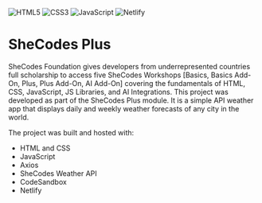 ![HTML5](https://img.shields.io/badge/html5-%23E34F26.svg?style=for-the-badge&logo=html5&logoColor=white)
![CSS3](https://img.shields.io/badge/css3-%231572B6.svg?style=for-the-badge&logo=css3&logoColor=white)
![JavaScript](https://img.shields.io/badge/javascript-%23323330.svg?style=for-the-badge&logo=javascript&logoColor=%23F7DF1E)
![Netlify](https://img.shields.io/badge/netlify-%23000000.svg?style=for-the-badge&logo=netlify&logoColor=#00C7B7)

# SheCodes Plus

SheCodes Foundation gives developers from underrepresented countries full scholarship to access five SheCodes Workshops [Basics, Basics Add-On, Plus, Plus Add-On, AI Add-On] covering the fundamentals of HTML, CSS, JavaScript, JS Libraries, and AI Integrations. This project was developed as part of the SheCodes Plus module. It is a simple API weather app that displays daily and weekly weather forecasts of any city in the world.

The project was built and hosted with:
* HTML and CSS
* JavaScript
* Axios
* SheCodes Weather API
* CodeSandbox
* Netlify